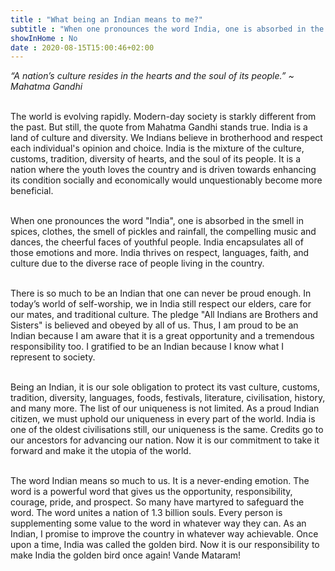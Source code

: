 ```yaml
---
title : "What being an Indian means to me?"
subtitle : "When one pronounces the word India, one is absorbed in the smell in spices, clothes, the smell of pickles and rainfall, the compelling music and dances, the cheerful faces of youthful people."
showInHome : No 
date : 2020-08-15T15:00:46+02:00
---
```


*“A nation’s culture resides in the hearts and the soul of its people.” ~ Mahatma Gandhi*
<br>
<br>

The world is evolving rapidly. Modern-day society is starkly different from the past. But still, the quote from Mahatma Gandhi stands true. India is a land of culture and diversity. We Indians believe in brotherhood and respect each individual's opinion and choice. India is the mixture of the culture, customs, tradition, diversity of hearts, and the soul of its people. It is a nation where the youth loves the country and is driven towards enhancing its condition socially and economically would unquestionably become more beneficial.           
<br>
    
When one pronounces the word "India", one is absorbed in the smell in spices, clothes, the smell of pickles and rainfall, the compelling music and dances, the cheerful faces of youthful people. India encapsulates all of those emotions and more. India thrives on respect, languages, faith, and culture due to the diverse race of people living in the country.        
<br>
     
There is so much to be an Indian that one can never be proud enough. In today’s world of self-worship, we in India still respect our elders, care for our mates, and traditional culture. The pledge "All Indians are Brothers and Sisters" is believed and obeyed by all of us. Thus, I am proud to be an Indian because I am aware that it is a great opportunity and a tremendous responsibility too. I gratified to be an Indian because I know what I represent to society.           
<br>
    
Being an Indian, it is our sole obligation to protect its vast culture, customs, tradition, diversity, languages, foods, festivals, literature, civilisation, history, and many more. The list of our uniqueness is not limited. As a proud Indian citizen, we must uphold our uniqueness in every part of the world. India is one of the oldest civilisations still, our uniqueness is the same. Credits go to our ancestors for advancing our nation. Now it is our commitment to take it forward and make it the utopia of the world.           
<br>
    
The word Indian means so much to us. It is a never-ending emotion. The word is a powerful word that gives us the opportunity, responsibility, courage, pride, and prospect. So many have martyred to safeguard the word. The word unites a nation of 1.3 billion souls. Every person is supplementing some value to the word in whatever way they can. As an Indian, I promise to improve the country in whatever way achievable. Once upon a time, India was called the golden bird. Now it is our responsibility to make India the golden bird once again! Vande Mataram!
